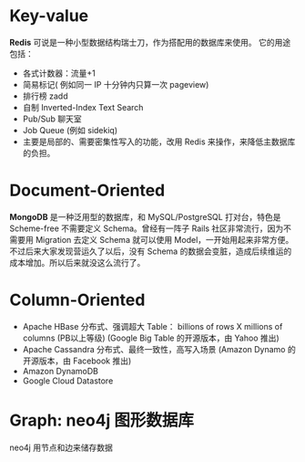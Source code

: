 # Key-value
**Redis** 可说是一种小型数据结构瑞士刀，作为搭配用的数据库来使用。
它的用途包括：
- 各式计数器：流量+1
- 简易标记( 例如同一 IP 十分钟内只算一次 pageview)
- 排行榜 zadd
- 自制 Inverted-Index Text Search
- Pub/Sub 聊天室
- Job Queue (例如 sidekiq)
- 主要是局部的、需要密集性写入的功能，改用 Redis 来操作，来降低主数据库的负担。


# Document-Oriented
**MongoDB** 是一种泛用型的数据库，和 MySQL/PostgreSQL 打对台，特色是 Scheme-free 不需要定义 Schema。曾经有一阵子 Rails 社区非常流行，因为不需要用 Migration 去定义 Schema 就可以使用 Model，一开始用起来非常方便。不过后来大家发现营运久了以后，没有 Schema 的数据会变脏，造成后续维运的成本增加。所以后来就没这么流行了。


# Column-Oriented
- Apache HBase 分布式、强调超大 Table： billions of rows X millions of columns (PB以上等级) (Google Big Table 的开源版本，由 Yahoo 推出)
- Apache Cassandra 分布式、最终一致性，高写入场景 (Amazon Dynamo 的开源版本，由 Facebook 推出)
- Amazon DynamoDB
- Google Cloud Datastore


# Graph: neo4j 图形数据库
neo4j 用节点和边来储存数据
